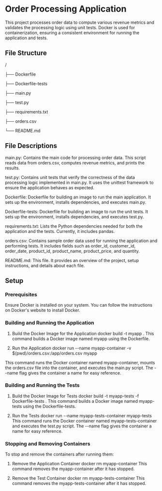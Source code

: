 # Order Processing Application

This project processes order data to compute various revenue metrics and validates the processing logic using unit tests. Docker is used for containerization, ensuring a consistent environment for running the application and tests.

## File Structure

/

├── Dockerfile

├── Dockerfile-tests

├── main.py

├── test.py

├── requirements.txt

├── orders.csv

└── README.md

## File Descriptions

main.py: Contains the main code for processing order data. This script reads data from orders.csv, computes revenue metrics, and prints the results.

test.py: Contains unit tests that verify the correctness of the data processing logic implemented in main.py. It uses the unittest framework to ensure the application behaves as expected.

Dockerfile: Dockerfile for building an image to run the main application. It sets up the environment, installs dependencies, and executes main.py.

Dockerfile-tests: Dockerfile for building an image to run the unit tests. It sets up the environment, installs dependencies, and executes test.py.

requirements.txt: Lists the Python dependencies needed for both the application and the tests. Currently, it includes pandas.

orders.csv: Contains sample order data used for running the application and performing tests. It includes fields such as order_id, customer_id, order_date, product_id, product_name, product_price, and quantity.

README.md: This file. It provides an overview of the project, setup instructions, and details about each file.

## Setup

### Prerequisites

Ensure Docker is installed on your system. You can follow the instructions on Docker's website to install Docker.

### Building and Running the Application

1. Build the Docker Image for the Application
docker build -t myapp .
This command builds a Docker image named myapp using the Dockerfile.

2. Run the Application
docker run --name myapp-container -v $(pwd)/orders.csv:/app/orders.csv myapp

This command runs the Docker container named myapp-container, mounts the orders.csv file into the container, and executes the main.py script. The --name flag gives the container a name for easy reference.

### Building and Running the Tests
1. Build the Docker Image for Tests
docker build -t myapp-tests -f Dockerfile-tests .
This command builds a Docker image named myapp-tests using the Dockerfile-tests.


2. Run the Tests
docker run --name myapp-tests-container myapp-tests
This command runs the Docker container named myapp-tests-container and executes the test.py script. The --name flag gives the container a name for easy reference.

### Stopping and Removing Containers
To stop and remove the containers after running them:

1. Remove the Application Container
docker rm myapp-container
This command removes the myapp-container after it has stopped.

2. Remove the Test Container
docker rm myapp-tests-container
This command removes the myapp-tests-container after it has stopped.
